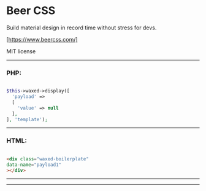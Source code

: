 # Beer CSS

Build material design in record time without stress for devs.

[https://www.beercss.com/]

MIT license

---
### PHP:

```php

$this->waxed->display([
  'payload' =>
  [
    'value' => null
  ],
], 'template');


```


---

### HTML:

```html

<div class="waxed-boilerplate"
data-name="payload1"
></div>


```

---
---
